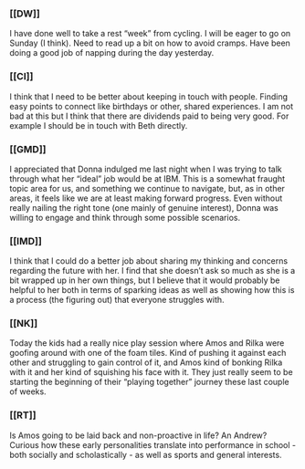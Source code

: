### [[DW]]
I have done well to take a rest “week” from cycling. I will be eager to go on Sunday (I think). Need to read up a bit on how to avoid cramps. Have been doing a good job of napping during the day yesterday.

### [[CI]]
I think that I need to be better about keeping in touch with people. Finding easy points to connect like birthdays or other, shared experiences. I am not bad at this but I think that there are dividends paid to being very good. For example I should be in touch with Beth directly.

### [[GMD]]
I appreciated that Donna indulged me last night when I was trying to talk through what her “ideal” job would be at IBM. This is a somewhat fraught topic area for us, and something we continue to navigate, but, as in other areas, it feels like we are at least making forward progress. Even without really nailing the right tone (one mainly of genuine interest), Donna was willing to engage and think through some possible scenarios.

### [[IMD]]
I think that I could do a better job about sharing my thinking and concerns regarding the future with her. I find that she doesn’t ask so much as she is a bit wrapped up in her own things, but I believe that it would probably be helpful to her both in terms of sparking ideas as well as showing how this is a process (the figuring out) that everyone struggles with.

### [[NK]]
Today the kids had a really nice play session where Amos and Rilka were goofing around with one of the foam tiles. Kind of pushing it against each other and struggling to gain control of it, and Amos kind of bonking Rilka with it and her kind of squishing his face with it. They just really seem to be starting the beginning of their “playing together” journey these last couple of weeks.

 ### [[RT]]
Is Amos going to be laid back and non-proactive in life? An Andrew? Curious how these early personalities translate into performance in school - both socially and scholastically - as well as sports and general interests. 